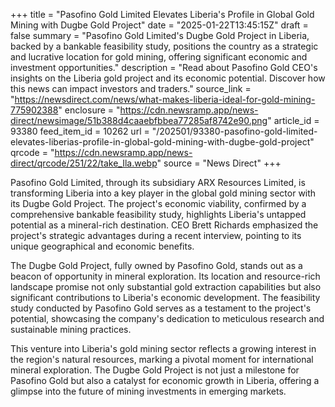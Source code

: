 +++
title = "Pasofino Gold Limited Elevates Liberia's Profile in Global Gold Mining with Dugbe Gold Project"
date = "2025-01-22T13:45:15Z"
draft = false
summary = "Pasofino Gold Limited's Dugbe Gold Project in Liberia, backed by a bankable feasibility study, positions the country as a strategic and lucrative location for gold mining, offering significant economic and investment opportunities."
description = "Read about Pasofino Gold CEO's insights on the Liberia gold project and its economic potential. Discover how this news can impact investors and traders."
source_link = "https://newsdirect.com/news/what-makes-liberia-ideal-for-gold-mining-775902388"
enclosure = "https://cdn.newsramp.app/news-direct/newsimage/51b388d4caaebfbbea77285af8742e90.png"
article_id = 93380
feed_item_id = 10262
url = "/202501/93380-pasofino-gold-limited-elevates-liberias-profile-in-global-gold-mining-with-dugbe-gold-project"
qrcode = "https://cdn.newsramp.app/news-direct/qrcode/251/22/take_Ila.webp"
source = "News Direct"
+++

<p>Pasofino Gold Limited, through its subsidiary ARX Resources Limited, is transforming Liberia into a key player in the global gold mining sector with its Dugbe Gold Project. The project's economic viability, confirmed by a comprehensive bankable feasibility study, highlights Liberia's untapped potential as a mineral-rich destination. CEO Brett Richards emphasized the project's strategic advantages during a recent interview, pointing to its unique geographical and economic benefits.</p><p>The Dugbe Gold Project, fully owned by Pasofino Gold, stands out as a beacon of opportunity in mineral exploration. Its location and resource-rich landscape promise not only substantial gold extraction capabilities but also significant contributions to Liberia's economic development. The feasibility study conducted by Pasofino Gold serves as a testament to the project's potential, showcasing the company's dedication to meticulous research and sustainable mining practices.</p><p>This venture into Liberia's gold mining sector reflects a growing interest in the region's natural resources, marking a pivotal moment for international mineral exploration. The Dugbe Gold Project is not just a milestone for Pasofino Gold but also a catalyst for economic growth in Liberia, offering a glimpse into the future of mining investments in emerging markets.</p>